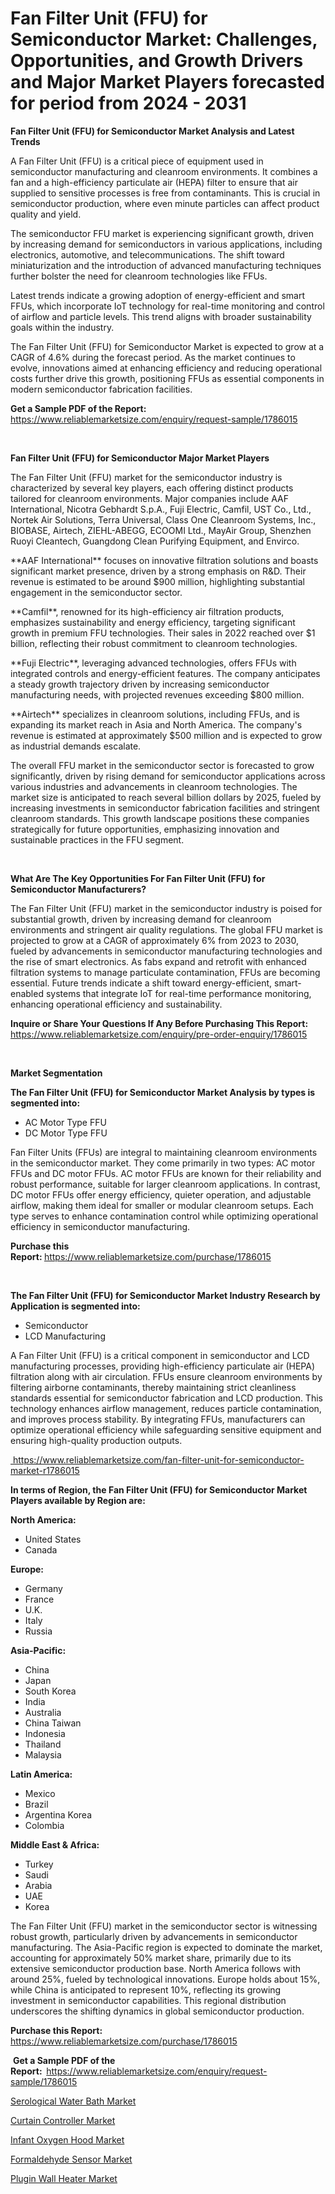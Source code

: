 <p><h1>Fan Filter Unit (FFU) for Semiconductor Market: Challenges, Opportunities, and Growth Drivers and Major Market Players forecasted for period from 2024 - 2031</h1></p><p><strong>Fan Filter Unit (FFU) for Semiconductor Market Analysis and Latest Trends</strong></p>
<p><p>A Fan Filter Unit (FFU) is a critical piece of equipment used in semiconductor manufacturing and cleanroom environments. It combines a fan and a high-efficiency particulate air (HEPA) filter to ensure that air supplied to sensitive processes is free from contaminants. This is crucial in semiconductor production, where even minute particles can affect product quality and yield. </p><p>The semiconductor FFU market is experiencing significant growth, driven by increasing demand for semiconductors in various applications, including electronics, automotive, and telecommunications. The shift toward miniaturization and the introduction of advanced manufacturing techniques further bolster the need for cleanroom technologies like FFUs. </p><p>Latest trends indicate a growing adoption of energy-efficient and smart FFUs, which incorporate IoT technology for real-time monitoring and control of airflow and particle levels. This trend aligns with broader sustainability goals within the industry. </p><p>The Fan Filter Unit (FFU) for Semiconductor Market is expected to grow at a CAGR of 4.6% during the forecast period. As the market continues to evolve, innovations aimed at enhancing efficiency and reducing operational costs further drive this growth, positioning FFUs as essential components in modern semiconductor fabrication facilities.</p></p>
<p><strong>Get a Sample PDF of the Report:&nbsp;</strong> <a href="https://www.reliablemarketsize.com/enquiry/request-sample/1786015?utm_campaign=1105&utm_medium=2&utm_source=Github&utm_content=ia&utm_term=19122024&utm_id=fan-filter-unit-ffu-for-semiconductor">https://www.reliablemarketsize.com/enquiry/request-sample/1786015</a></p>
<p>&nbsp;</p>
<p><strong>Fan Filter Unit (FFU) for Semiconductor Major Market Players</strong></p>
<p><p>The Fan Filter Unit (FFU) market for the semiconductor industry is characterized by several key players, each offering distinct products tailored for cleanroom environments. Major companies include AAF International, Nicotra Gebhardt S.p.A., Fuji Electric, Camfil, UST Co., Ltd., Nortek Air Solutions, Terra Universal, Class One Cleanroom Systems, Inc., BIOBASE, Airtech, ZIEHL-ABEGG, ECOOMI Ltd., MayAir Group, Shenzhen Ruoyi Cleantech, Guangdong Clean Purifying Equipment, and Envirco.</p><p>**AAF International** focuses on innovative filtration solutions and boasts significant market presence, driven by a strong emphasis on R&D. Their revenue is estimated to be around $900 million, highlighting substantial engagement in the semiconductor sector.</p><p>**Camfil**, renowned for its high-efficiency air filtration products, emphasizes sustainability and energy efficiency, targeting significant growth in premium FFU technologies. Their sales in 2022 reached over $1 billion, reflecting their robust commitment to cleanroom technologies.</p><p>**Fuji Electric**, leveraging advanced technologies, offers FFUs with integrated controls and energy-efficient features. The company anticipates a steady growth trajectory driven by increasing semiconductor manufacturing needs, with projected revenues exceeding $800 million.</p><p>**Airtech** specializes in cleanroom solutions, including FFUs, and is expanding its market reach in Asia and North America. The company's revenue is estimated at approximately $500 million and is expected to grow as industrial demands escalate.</p><p>The overall FFU market in the semiconductor sector is forecasted to grow significantly, driven by rising demand for semiconductor applications across various industries and advancements in cleanroom technologies. The market size is anticipated to reach several billion dollars by 2025, fueled by increasing investments in semiconductor fabrication facilities and stringent cleanroom standards. This growth landscape positions these companies strategically for future opportunities, emphasizing innovation and sustainable practices in the FFU segment.</p></p>
<p>&nbsp;</p>
<p><strong>What Are The Key Opportunities For Fan Filter Unit (FFU) for Semiconductor Manufacturers?</strong></p>
<p><p>The Fan Filter Unit (FFU) market in the semiconductor industry is poised for substantial growth, driven by increasing demand for cleanroom environments and stringent air quality regulations. The global FFU market is projected to grow at a CAGR of approximately 6% from 2023 to 2030, fueled by advancements in semiconductor manufacturing technologies and the rise of smart electronics. As fabs expand and retrofit with enhanced filtration systems to manage particulate contamination, FFUs are becoming essential. Future trends indicate a shift toward energy-efficient, smart-enabled systems that integrate IoT for real-time performance monitoring, enhancing operational efficiency and sustainability.</p></p>
<p><strong>Inquire or Share Your Questions If Any Before Purchasing This Report:</strong> <a href="https://www.reliablemarketsize.com/enquiry/pre-order-enquiry/1786015?utm_campaign=1105&utm_medium=2&utm_source=Github&utm_content=ia&utm_term=19122024&utm_id=fan-filter-unit-ffu-for-semiconductor">https://www.reliablemarketsize.com/enquiry/pre-order-enquiry/1786015</a></p>
<p>&nbsp;</p>
<p><strong>Market Segmentation</strong></p>
<p><strong>The Fan Filter Unit (FFU) for Semiconductor Market Analysis by types is segmented into:</strong></p>
<p><ul><li>AC Motor Type FFU</li><li>DC Motor Type FFU</li></ul></p>
<p><p>Fan Filter Units (FFUs) are integral to maintaining cleanroom environments in the semiconductor market. They come primarily in two types: AC motor FFUs and DC motor FFUs. AC motor FFUs are known for their reliability and robust performance, suitable for larger cleanroom applications. In contrast, DC motor FFUs offer energy efficiency, quieter operation, and adjustable airflow, making them ideal for smaller or modular cleanroom setups. Each type serves to enhance contamination control while optimizing operational efficiency in semiconductor manufacturing.</p></p>
<p><strong>Purchase this Report:&nbsp;</strong><a href="https://www.reliablemarketsize.com/purchase/1786015?utm_campaign=1105&utm_medium=2&utm_source=Github&utm_content=ia&utm_term=19122024&utm_id=fan-filter-unit-ffu-for-semiconductor">https://www.reliablemarketsize.com/purchase/1786015</a></p>
<p>&nbsp;</p>
<p><strong>The Fan Filter Unit (FFU) for Semiconductor Market Industry Research by Application is segmented into:</strong></p>
<p><ul><li>Semiconductor</li><li>LCD Manufacturing</li></ul></p>
<p><p>A Fan Filter Unit (FFU) is a critical component in semiconductor and LCD manufacturing processes, providing high-efficiency particulate air (HEPA) filtration along with air circulation. FFUs ensure cleanroom environments by filtering airborne contaminants, thereby maintaining strict cleanliness standards essential for semiconductor fabrication and LCD production. This technology enhances airflow management, reduces particle contamination, and improves process stability. By integrating FFUs, manufacturers can optimize operational efficiency while safeguarding sensitive equipment and ensuring high-quality production outputs.</p></p>
<p><a href="https://www.reliablemarketsize.com/fan-filter-unit-for-semiconductor-market-r1786015?utm_campaign=1105&utm_medium=2&utm_source=Github&utm_content=ia&utm_term=19122024&utm_id=fan-filter-unit-ffu-for-semiconductor">&nbsp;https://www.reliablemarketsize.com/fan-filter-unit-for-semiconductor-market-r1786015</a></p>
<p><strong>In terms of Region, the Fan Filter Unit (FFU) for Semiconductor Market Players available by Region are:</strong></p>
<p>
    <p> <strong> North America: </strong>
        <ul>
            <li>United States</li>
            <li>Canada</li>
        </ul>
        </p> 
    <p> <strong> Europe: </strong>
        <ul>
            <li>Germany</li>
            <li>France</li>
            <li>U.K.</li>
            <li>Italy</li>
            <li>Russia</li>
        </ul>
        </p> 
    <p> <strong> Asia-Pacific: </strong>
        <ul>
            <li>China</li>
            <li>Japan</li>
            <li>South Korea</li>
            <li>India</li>
            <li>Australia</li>
            <li>China Taiwan</li>
            <li>Indonesia</li>
            <li>Thailand</li>
            <li>Malaysia</li>
        </ul>
        </p> 
    <p> <strong> Latin America: </strong>
        <ul>
            <li>Mexico</li>
            <li>Brazil</li>
            <li>Argentina Korea</li>
            <li>Colombia</li>
        </ul>
        </p> 
    <p> <strong> Middle East & Africa: </strong>
        <ul>
            <li>Turkey</li>
            <li>Saudi</li>
            <li>Arabia</li>
            <li>UAE</li>
            <li>Korea</li>
        </ul>
    </p>
    </p>
<p><p>The Fan Filter Unit (FFU) market in the semiconductor sector is witnessing robust growth, particularly driven by advancements in semiconductor manufacturing. The Asia-Pacific region is expected to dominate the market, accounting for approximately 50% market share, primarily due to its extensive semiconductor production base. North America follows with around 25%, fueled by technological innovations. Europe holds about 15%, while China is anticipated to represent 10%, reflecting its growing investment in semiconductor capabilities. This regional distribution underscores the shifting dynamics in global semiconductor production.</p></p>
<p><strong>Purchase this Report: </strong><a href="https://www.reliablemarketsize.com/purchase/1786015?utm_campaign=1105&utm_medium=2&utm_source=Github&utm_content=ia&utm_term=19122024&utm_id=fan-filter-unit-ffu-for-semiconductor">https://www.reliablemarketsize.com/purchase/1786015</a></p>
<p>&nbsp;<strong>Get a Sample PDF of the Report:&nbsp;&nbsp;</strong><a href="https://www.reliablemarketsize.com/enquiry/request-sample/1786015?utm_campaign=1105&utm_medium=2&utm_source=Github&utm_content=ia&utm_term=19122024&utm_id=fan-filter-unit-ffu-for-semiconductor">https://www.reliablemarketsize.com/enquiry/request-sample/1786015</a></p>
<p><strong></strong></p>
<p><p><a href="https://www.linkedin.com/pulse/recent-serological-water-bath-market-analysis-shows-size-growing-twgle?utm_campaign=1105&utm_medium=2&utm_source=Github&utm_content=ia&utm_term=19122024&utm_id=fan-filter-unit-ffu-for-semiconductor">Serological Water Bath Market</a></p><p><a href="https://www.linkedin.com/pulse/global-curtain-controller-market-size-2024-2031-insights-sales-kkdbe?utm_campaign=1105&utm_medium=2&utm_source=Github&utm_content=ia&utm_term=19122024&utm_id=fan-filter-unit-ffu-for-semiconductor">Curtain Controller Market</a></p><p><a href="https://www.linkedin.com/pulse/trend-analysis-infant-oxygen-hood-market-expected-growth-116-iq4he?utm_campaign=1105&utm_medium=2&utm_source=Github&utm_content=ia&utm_term=19122024&utm_id=fan-filter-unit-ffu-for-semiconductor">Infant Oxygen Hood Market</a></p><p><a href="https://www.linkedin.com/pulse/formaldehyde-sensor-research-study-market-outlook-regulatory-98rse?utm_campaign=1105&utm_medium=2&utm_source=Github&utm_content=ia&utm_term=19122024&utm_id=fan-filter-unit-ffu-for-semiconductor">Formaldehyde Sensor Market</a></p><p><a href="https://www.linkedin.com/pulse/pioneering-growth-analyzing-global-plugin-wall-heater-market-j6c0e?utm_campaign=1105&utm_medium=2&utm_source=Github&utm_content=ia&utm_term=19122024&utm_id=fan-filter-unit-ffu-for-semiconductor">Plugin Wall Heater Market</a></p></p>